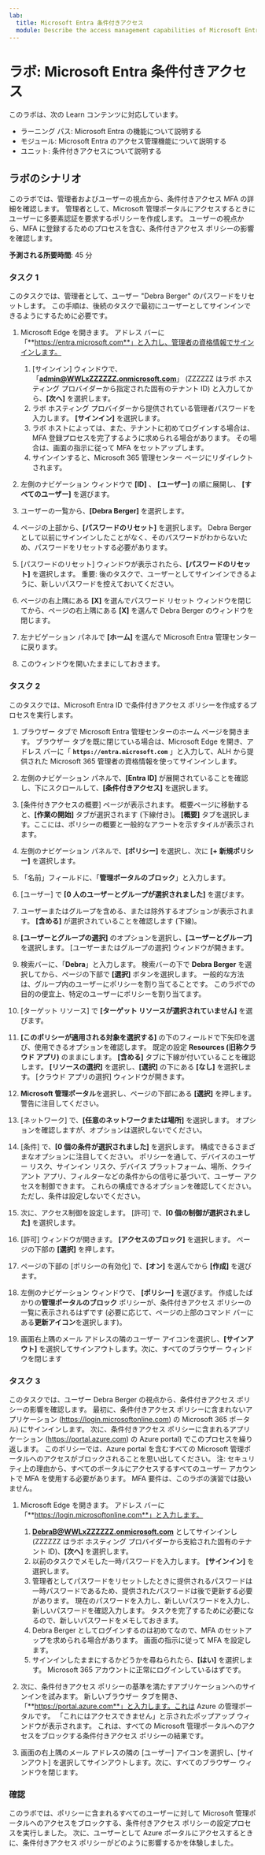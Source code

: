 ```yaml
---
lab:
  title: Microsoft Entra 条件付きアクセス
  module: Describe the access management capabilities of Microsoft Entra
---
```


# ラボ: Microsoft Entra 条件付きアクセス

このラボは、次の Learn コンテンツに対応しています。

- ラーニング パス: Microsoft Entra の機能について説明する
- モジュール: Microsoft Entra のアクセス管理機能について説明する
- ユニット: 条件付きアクセスについて説明する

## ラボのシナリオ

このラボでは、管理者およびユーザーの視点から、条件付きアクセス MFA の詳細を確認します。  管理者として、Microsoft 管理ポータルにアクセスするときにユーザーに多要素認証を要求するポリシーを作成します。  ユーザーの視点から、MFA に登録するためのプロセスを含む、条件付きアクセス ポリシーの影響を確認します。

**予測される所要時間**: 45 分

### タスク 1

このタスクでは、管理者として、ユーザー "Debra Berger" のパスワードをリセットします。  この手順は、後続のタスクで最初にユーザーとしてサインインできるようにするために必要です。

1. Microsoft Edge を開きます。  アドレス バーに「**https://entra.microsoft.com**」と入力し、管理者の資格情報でサインインします。
    1. [サインイン] ウィンドウで、「**admin@WWLxZZZZZZ.onmicrosoft.com**」 (ZZZZZZ はラボ ホスティング プロバイダーから指定された固有のテナント ID) と入力してから、**[次へ]** を選択します。
    1. ラボ ホスティング プロバイダーから提供されている管理者パスワードを入力します。 **[サインイン]** を選択します。
    1. ラボ ホストによっては、また、テナントに初めてログインする場合は、MFA 登録プロセスを完了するように求められる場合があります。 その場合は、画面の指示に従って MFA をセットアップします。
    1. サインインすると、Microsoft 365 管理センター ページにリダイレクトされます。

1. 左側のナビゲーション ウィンドウで **[ID]** 、 **[ユーザー]** の順に展開し、 **[すべてのユーザー]** を選びます。

1. ユーザーの一覧から、**[Debra Berger]** を選択します。

1. ページの上部から、**[パスワードのリセット]** を選択します。 Debra Berger として以前にサインインしたことがなく、そのパスワードがわからないため、パスワードをリセットする必要があります。

1. [パスワードのリセット] ウィンドウが表示されたら、**[パスワードのリセット]** を選択します。  重要: 後のタスクで、ユーザーとしてサインインできるように、新しいパスワードを控えておいてください。

1. ページの右上隅にある **[X]** を選んでパスワード リセット ウィンドウを閉じてから、ページの右上隅にある **[X]** を選んで Debra Berger のウィンドウを閉じます。

1. 左ナビゲーション パネルで **[ホーム]** を選んで Microsoft Entra 管理センターに戻ります。

1. このウィンドウを開いたままにしておきます。

### タスク 2

このタスクでは、Microsoft Entra ID で条件付きアクセス ポリシーを作成するプロセスを実行します。

1. ブラウザー タブで Microsoft Entra 管理センターのホーム ページを開きます。   ブラウザー タブを既に閉じている場合は、Microsoft Edge を開き、アドレス バーに「 **`https://entra.microsoft.com`** 」と入力して、ALH から提供された Microsoft 365 管理者の資格情報を使ってサインインします。

1. 左側のナビゲーション パネルで、**[Entra ID]** が展開されていることを確認し、下にスクロールして、**[条件付きアクセス]** を選択します。

1. [条件付きアクセスの概要] ページが表示されます。 概要ページに移動すると、**[作業の開始]** タブが選択されます (下線付き)。 **[概要]** タブを選択します。ここには、ポリシーの概要と一般的なアラートを示すタイルが表示されます。

1. 左側のナビゲーション パネルで、**[ポリシー]** を選択し、次に **[+ 新規ポリシー]** を選択します。

1. 「名前」フィールドに、「**管理ポータルのブロック**」と入力します。

1. [ユーザー] で **[0 人のユーザーとグループが選択されました]** を選びます。

1. ユーザーまたはグループを含める、または除外するオプションが表示されます。  **[含める]** が選択されていることを確認します (下線)。

1. **[ユーザーとグループの選択]** のオプションを選択し、**[ユーザーとグループ]** を選択します。  [ユーザーまたはグループの選択] ウィンドウが開きます。  

1. 検索バーに、「**Debra**」と入力します。  検索バーの下で **Debra Berger** を選択してから、ページの下部で **[選択]** ボタンを選択します。  一般的な方法は、グループ内のユーザーにポリシーを割り当てることです。  このラボでの目的の便宜上、特定のユーザーにポリシーを割り当てます。

1. [ターゲット リソース] で **[ターゲット リソースが選択されていません]** を選びます。

1. **[このポリシーが適用される対象を選択する]** の下のフィールドで下矢印を選び、使用できるオプションを確認します。  既定の設定 **Resources (旧称クラウド アプリ)** のままにします。  **[含める]** タブに下線が付いていることを確認します。  **[リソースの選択]** を選択し、**[選択]** の下にある **[なし]** を選択します。  [クラウド アプリの選択] ウィンドウが開きます。

1. **Microsoft 管理ポータル**を選択し、ページの下部にある **[選択]** を押します。  警告に注目してください。  

1. [ネットワーク] で、**[任意のネットワークまたは場所]** を選択します。  オプションを確認しますが、オプションは選択しないでください。

1. [条件] で、**[0 個の条件が選択されました]** を選択します。  構成できるさまざまなオプションに注目してください。  ポリシーを通して、デバイスのユーザー リスク、サインイン リスク、デバイス プラットフォーム、場所、クライアント アプリ、フィルターなどの条件からの信号に基づいて、ユーザー アクセスを制御できます。  これらの構成できるオプションを確認してください。ただし、条件は設定しないでください。

1. 次に、アクセス制御を設定します。  [許可] で、**[0 個の制御が選択されました]** を選択します。

1. [許可] ウィンドウが開きます。  **[アクセスのブロック]** を選択します。 ページの下部の **[選択]** を押します。

1. ページの下部の [ポリシーの有効化] で、**[オン]** を選んでから **[作成]** を選びます。

1. 左側のナビゲーション ウィンドウで、 **[ポリシー]** を選びます。 作成したばかりの**管理ポータルのブロック** ポリシーが、条件付きアクセス ポリシーの一覧に表示されるはずです (必要に応じて、ページの上部のコマンド バーにある**更新アイコン**を選択します)。

1. 画面右上隅のメール アドレスの隣のユーザー アイコンを選択し、**[サインアウト]** を選択してサインアウトします。次に、すべてのブラウザー ウィンドウを閉じます

### タスク 3

このタスクでは、ユーザー Debra Berger の視点から、条件付きアクセス ポリシーの影響を確認します。 最初に、条件付きアクセス ポリシーに含まれないアプリケーション (https://login.microsoftonline.com) の Microsoft 365 ポータル) にサインインします。  次に、条件付きアクセス ポリシーに含まれるアプリケーション (https://portal.azure.com) の Azure portal) でこのプロセスを繰り返します。  このポリシーでは、Azure portal を含むすべての Microsoft 管理ポータルへのアクセスがブロックされることを思い出してください。  注: セキュリティ上の理由から、すべてのポータルにアクセスするすべてのユーザー アカウントで MFA を使用する必要があります。  MFA 要件は、このラボの演習では扱いません。

1. Microsoft Edge を開きます。  アドレス バーに「**https://login.microsoftonline.com**」と入力します。
    1. **DebraB@WWLxZZZZZZ.onmicrosoft.com** としてサインインし (ZZZZZZ はラボ ホスティング プロバイダーから支給された固有のテナント ID)、**[次へ]** を選択します。
    1. 以前のタスクでメモした一時パスワードを入力します。 **[サインイン]** を選択します。
    1. 管理者としてパスワードをリセットしたときに提供されるパスワードは一時パスワードであるため、提供されたパスワードは後で更新する必要があります。 現在のパスワードを入力し、新しいパスワードを入力し、新しいパスワードを確認入力します。  タスクを完了するために必要になるので、新しいパスワードをメモしておきます。
    1. Debra Berger としてログインするのは初めてなので、MFA のセットアップを求められる場合があります。 画面の指示に従って MFA を設定します。
    1. サインインしたままにするかどうかを尋ねられたら、**[はい]** を選択します。  Microsoft 365 アカウントに正常にログインしているはずです。

1. 次に、条件付きアクセス ポリシーの基準を満たすアプリケーションへのサインインを試みます。 新しいブラウザー タブを開き、「**https://portal.azure.com**」と入力します。これは Azure の管理ポータルです。  「これにはアクセスできません」と示されたポップアップ ウィンドウが表示されます。  これは、すべての Microsoft 管理ポータルへのアクセスをブロックする条件付きアクセス ポリシーの結果です。

1. 画面の右上隅のメール アドレスの隣の [ユーザー] アイコンを選択し、[サインアウト] を選択してサインアウトします。次に、すべてのブラウザー ウィンドウを閉じます。

### 確認

このラボでは、ポリシーに含まれるすべてのユーザーに対して Microsoft 管理ポータルへのアクセスをブロックする、条件付きアクセス ポリシーの設定プロセスを実行しました。  次に、ユーザーとして Azure ポータルにアクセスするときに、条件付きアクセス ポリシーがどのように影響するかを体験しました。
